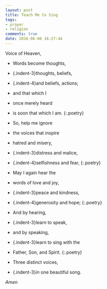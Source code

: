 ```yaml
---
layout: post
title: Teach Me to Sing
tags:
- prayer
- religion
comments: true
date: 2016-06-06 16:27:44
---
```


Voice of Heaven,

- Words become thoughts,
- {.indent-3}thoughts, beliefs,
- {.indent-4}and beliefs, actions;
- and that which I
- once merely heard
- is soon that which I am.
{:.poetry}

- So, help me ignore 
- the voices that inspire
- hatred and misery,
- {.indent-3}distress and malice,
- {.indent-4}selfishness and fear,
{:.poetry}

- May I again hear the
- words of love and joy,
- {.indent-3}peace and kindness,
- {.indent-4}generosity and hope;
{:.poetry}

- And by hearing,
- {.indent-3}learn to speak,
- and by speaking,
- {.indent-3}learn to sing with the
- Father, Son, and Spirit.
{:.poetry}

- Three distinct voices,
- {.indent-3}in one beautiful song.

*Amen*
